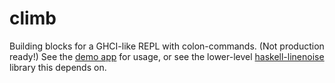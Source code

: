 # climb

Building blocks for a GHCI-like REPL with colon-commands. (Not production ready!) See the [demo app](https://github.com/ejconlon/climb/blob/master/app/Main.hs) for usage, or see the lower-level [haskell-linenoise](https://github.com/ejconlon/haskell-linenoise) library this depends on.

